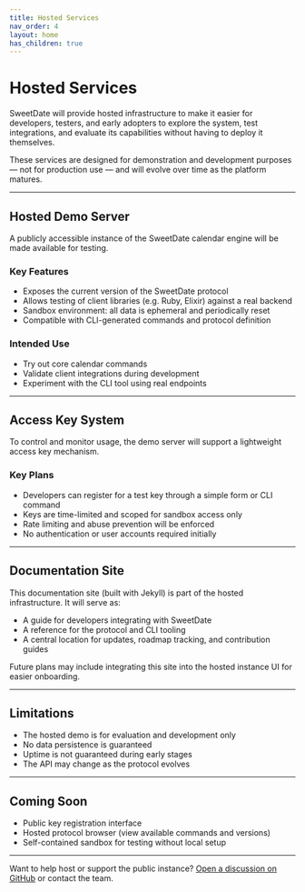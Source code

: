 ```yaml
---
title: Hosted Services 
nav_order: 4
layout: home
has_children: true
---
```



# Hosted Services

SweetDate will provide hosted infrastructure to make it easier for developers, testers, and early adopters to explore the system, test integrations, and evaluate its capabilities without having to deploy it themselves.

These services are designed for demonstration and development purposes — not for production use — and will evolve over time as the platform matures.

---

## Hosted Demo Server

A publicly accessible instance of the SweetDate calendar engine will be made available for testing.

### Key Features

- Exposes the current version of the SweetDate protocol
- Allows testing of client libraries (e.g. Ruby, Elixir) against a real backend
- Sandbox environment: all data is ephemeral and periodically reset
- Compatible with CLI-generated commands and protocol definition

### Intended Use

- Try out core calendar commands
- Validate client integrations during development
- Experiment with the CLI tool using real endpoints

---

## Access Key System

To control and monitor usage, the demo server will support a lightweight access key mechanism.

### Key Plans

- Developers can register for a test key through a simple form or CLI command
- Keys are time-limited and scoped for sandbox access only
- Rate limiting and abuse prevention will be enforced
- No authentication or user accounts required initially

---

## Documentation Site

This documentation site (built with Jekyll) is part of the hosted infrastructure. It will serve as:

- A guide for developers integrating with SweetDate
- A reference for the protocol and CLI tooling
- A central location for updates, roadmap tracking, and contribution guides

Future plans may include integrating this site into the hosted instance UI for easier onboarding.

---

## Limitations

- The hosted demo is for evaluation and development only
- No data persistence is guaranteed
- Uptime is not guaranteed during early stages
- The API may change as the protocol evolves

---

## Coming Soon

- Public key registration interface
- Hosted protocol browser (view available commands and versions)
- Self-contained sandbox for testing without local setup

---

Want to help host or support the public instance? [Open a discussion on GitHub](#) or contact the team.